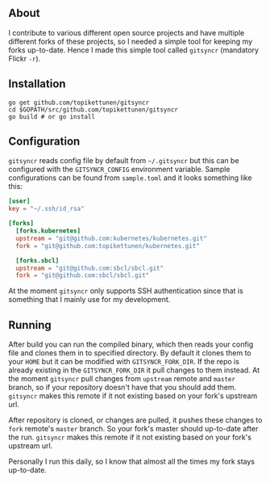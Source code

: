 ## About

I contribute to various different open source projects and have multiple
different forks of these projects, so I needed a simple tool for keeping my
forks up-to-date. Hence I made this simple tool called `gitsyncr` (mandatory
Flickr `-r`).

## Installation

```
go get github.com/topikettunen/gitsyncr
cd $GOPATH/src/github.com/topikettunen/gitsyncr
go build # or go install
```

## Configuration

`gitsyncr` reads config file by default from `~/.gitsyncr` but this can be
configured with the `GITSYNCR_CONFIG` environment variable. Sample
configurations can be found from `sample.toml` and it looks something like this:

``` toml
[user]
key = "~/.ssh/id_rsa"

[forks]
  [forks.kubernetes]
  upstream = "git@github.com:kubernetes/kubernetes.git"
  fork = "git@github.com:topikettunen/kubernetes.git"

  [forks.sbcl]
  upstream = "git@github.com:sbcl/sbcl.git"
  fork = "git@github.com:sbcl/sbcl.git"
```

At the moment `gitsyncr` only supports SSH authentication since that is
something that I mainly use for my development.

## Running

After build you can run the compiled binary, which then reads your config file
and clones them in to specified directory. By default it clones them to your `HOME`
but it can be modified with `GITSYNCR_FORK_DIR`. If the repo is already existing
in the `GITSYNCR_FORK_DIR` it pull changes to them instead. At the moment
`gitsyncr` pull changes from `upstream` remote and `master` branch, so if your
repository doesn't have that you should add them. `gitsyncr` makes this remote
if it not existing based on your fork's upstream url.

After repository is cloned, or changes are pulled, it pushes these changes to
`fork` remote's `master` branch. So your fork's master should up-to-date after
the run. `gitsyncr` makes this remote if it not existing based on your fork's
upstream url.

Personally I run this daily, so I know that almost all the times my fork stays
up-to-date.
